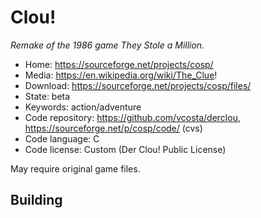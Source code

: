 # Clou!

_Remake of the 1986 game They Stole a Million._

- Home: https://sourceforge.net/projects/cosp/
- Media: https://en.wikipedia.org/wiki/The_Clue!
- Download: https://sourceforge.net/projects/cosp/files/
- State: beta
- Keywords: action/adventure
- Code repository: https://github.com/vcosta/derclou, https://sourceforge.net/p/cosp/code/ (cvs)
- Code language: C
- Code license: Custom (Der Clou! Public License)

May require original game files.

## Building


